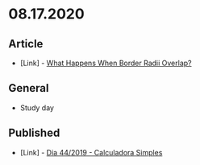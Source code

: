 # 08.17.2020

## Article

- \[Link\] - [What Happens When Border Radii Overlap?](https://css-tricks.com/what-happens-when-border-radii-overlap/)

## General

- Study day

## Published

- \[Link\] - [Dia 44/2019 - Calculadora Simples](https://nerdcalistenico.com.br/hemersonvianna/artigos/daysofcode/2019/dia-44-calculadora-simples/)
